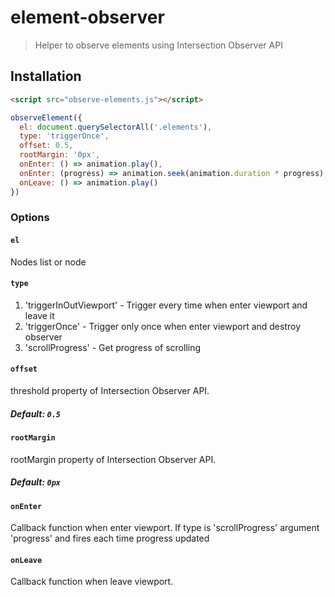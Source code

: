 # element-observer
> Helper to observe elements using Intersection Observer API

## Installation
```html
<script src="observe-elements.js"></script>
```

```js
observeElement({
  el: document.querySelectorAll('.elements'),
  type: 'triggerOnce',
  offset: 0.5,
  rootMargin: '0px',
  onEnter: () => animation.play(),
  onEnter: (progress) => animation.seek(animation.duration * progress),// if type 'scrollProgress'
  onLeave: () => animation.play()
})
```

### Options
#### `el`
Nodes list or node

#### `type`
1. 'triggerInOutViewport' - Trigger every time when enter viewport and leave it
2. 'triggerOnce' - Trigger only once when enter viewport and destroy observer
3. 'scrollProgress' - Get progress of scrolling

#### `offset`
threshold property of Intersection Observer API.
##### Default: `0.5`

#### `rootMargin`
rootMargin property of Intersection Observer API.
##### Default: `0px`

#### `onEnter`
Callback function when enter viewport. If type is 'scrollProgress' argument 'progress' and fires each time progress updated

#### `onLeave`
Callback function when leave viewport.